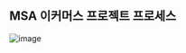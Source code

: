 ## MSA 이커머스 프로젝트 프로세스

![image](https://github.com/user-attachments/assets/df9b542f-fc12-47d3-87c0-665e387322af)
